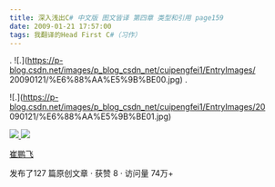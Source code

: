 ```yaml
---
title: 深入浅出C# 中文版 图文皆译 第四章 类型和引用 page159
date: 2009-01-21 17:57:00
tags: 我翻译的Head First C#（习作）
---
```

. ![.](https://p-blog.csdn.net/images/p_blog_csdn_net/cuipengfei1/EntryImages/
20090121/%E6%88%AA%E5%9B%BE00.jpg) .

![.](https://p-blog.csdn.net/images/p_blog_csdn_net/cuipengfei1/EntryImages/20
090121/%E6%88%AA%E5%9B%BE01.jpg)



[ ![](https://profile.csdnimg.cn/5/2/5/3_cuipengfei1)
![](https://g.csdnimg.cn/static/user-reg-year/1x/11.png)
](https://blog.csdn.net/cuipengfei1)

[ 崔鹏飞 ](https://blog.csdn.net/cuipengfei1)

发布了127 篇原创文章  ·  获赞 8  ·  访问量 74万+


